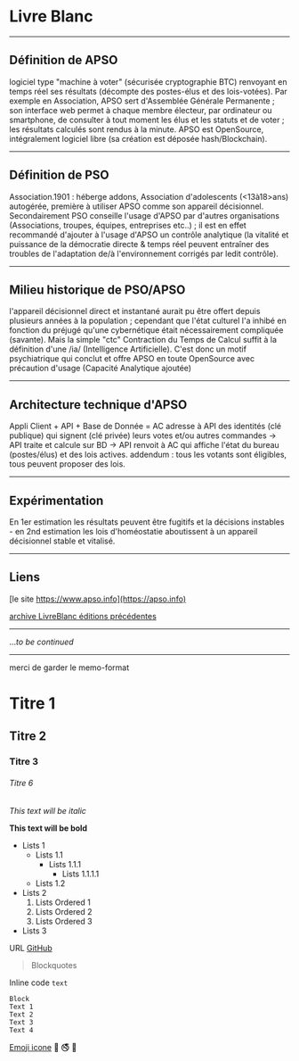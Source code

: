 # Livre Blanc

***

## Définition de APSO

   logiciel type "machine à voter" (sécurisée cryptographie BTC) renvoyant en temps réel ses résultats (décompte des postes-élus et des lois-votées). Par exemple en Association, APSO sert d'Assemblée Générale Permanente ; son interface web permet à chaque membre électeur, par ordinateur ou smartphone, de consulter à tout moment les élus et les statuts et de voter ; les résultats calculés sont rendus à la minute. APSO est OpenSource, intégralement logiciel libre (sa création est déposée hash/Blockchain).
   
***

## Définition de PSO
   
Association.1901 : héberge addons, Association d'adolescents (<13à18>ans) autogérée, première à utiliser APSO comme son appareil décisionnel. Secondairement PSO conseille l'usage d'APSO par d'autres organisations (Associations, troupes, équipes, entreprises etc..) ; il est en effet recommandé d'ajouter à l'usage d'APSO un contrôle analytique (la vitalité et puissance de la démocratie directe & temps réel peuvent entraîner des troubles de l'adaptation de/à l'environnement corrigés par ledit contrôle).
 
***

## Milieu historique de PSO/APSO

l'appareil décisionnel direct et instantané aurait pu être offert depuis plusieurs années à la population ; cependant que l'état culturel l'a inhibé en fonction du préjugé qu'une cybernétique était nécessairement compliquée (savante). Mais la simple "ctc" Contraction du Temps de Calcul suffit à la définition d'une /ia/ (Intelligence Artificielle). C'est donc un motif psychiatrique qui conclut et offre APSO en toute OpenSource avec précaution d'usage (Capacité Analytique ajoutée)

***

## Architecture technique d'APSO

Appli Client + API + Base de Donnée = AC adresse à API des identités (clé publique) qui signent (clé privée) leurs votes et/ou autres commandes -> API traite et calcule sur BD -> API renvoit à AC qui affiche l'état du bureau (postes/élus) et des lois actives. addendum : tous les votants sont éligibles, tous peuvent proposer des lois.

***

## Expérimentation

En 1er estimation les résultats peuvent être fugitifs et la décisions instables - en 2nd estimation les lois d'homéostatie aboutissent à un appareil décisionnel stable et vitalisé.

***

## Liens
[le site https://www.apso.info](https://apso.info)

[archive LivreBlanc éditions précédentes](https://apso.info/2015/htm/20150326092400-LG_LivrBlan.htm)
   
***

...*to be continued*


***
merci de garder le memo-format
# Titre 1
## Titre 2
### Titre 3
###### Titre 6

*This text will be italic*

**This text will be bold**

* Lists 1
	* Lists 1.1
		* Lists 1.1.1
			* Lists 1.1.1.1
	* Lists 1.2
* Lists 2
	1. Lists Ordered 1
	2. Lists Ordered 2
	3. Lists Ordered 3
* Lists 3

URL [GitHub](http://github.com)

> Blockquotes

Inline code `text`

```
Block
Text 1
Text 2
Text 3
Text 4
```
[Emoji icone](http://www.emoji-cheat-sheet.com/) :cinema: :no_smoking: :children_crossing:
